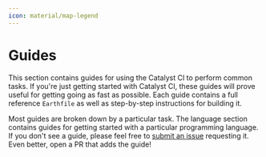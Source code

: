 ```yaml
---
icon: material/map-legend
---
```


# Guides

This section contains guides for using the Catalyst CI to perform common tasks.
If you're just getting started with Catalyst CI, these guides will prove useful for getting going as fast as possible.
Each guide contains a full reference `Earthfile` as well as step-by-step instructions for building it.

Most guides are broken down by a particular task.
The language section contains guides for getting started with a particular programming language.
If you don't see a guide, please feel free to [submit an issue](https://github.com/input-output-hk/catalyst-ci/issues) requesting
it.
Even better, open a PR that adds the guide!
